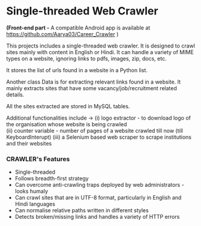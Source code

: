 # Single-threaded Web Crawler

<b>(Front-end part -</b> A compatible Android app is available at https://github.com/Aarya03/Career_Crawler )


This projects includes a single-threaded web crawler. It is designed to crawl sites mainly with content in English or Hindi.
It can handle a variety of MIME types on a website, ignoring links to pdfs, images, zip, docs, etc.

It stores the list of urls found in a website in a Python list. 

Another class Data is for extracting relevant links found in a website. It mainly extracts sites that have some vacancy/job/recruitment related details.

All the sites extracted are stored in MySQL tables.

Additional functionalities include -> (i) logo extractor - to download logo of the organisation whose website is being crawled  
                                      (ii) counter variable - number of pages of a website crawled till now (till KeyboardInterupt)
                                      (iii) a Selenium based web scraper to scrape institutions and their websites


<h3>CRAWLER's Features</h3>
<ul><li>Single-threaded
<li>Follows breadth-first strategy
<li>Can overcome anti-crawling traps deployed by web administrators - looks humaly
<li>Can crawl sites that are in UTF-8 format, particularly in English and Hindi languages
<li>Can normalise relative paths written in different styles
<li>Detects broken/missing links and handles a variety of HTTP errors</ul>
